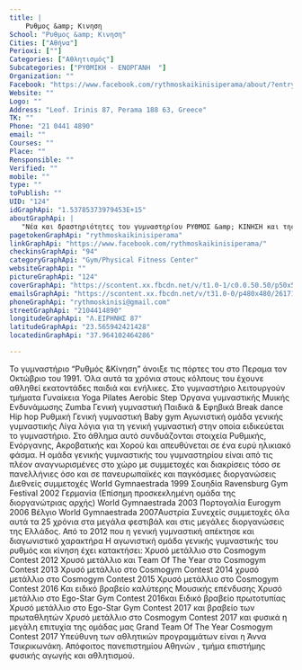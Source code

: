```yaml
---
title: |
    Ρυθμος &amp; Κινηση
School: "Ρυθμος &amp; Κινηση"
Cities: ["Αθήνα"]
Perioxi: [""]
Categories: ["Αθλητισμός"]
Subcategories: ["ΡΥΘΜΙΚΗ - ΕΝΟΡΓΑΝΗ  "]
Organization: ""
Facebook: "https://www.facebook.com/rythmoskaikinisiperama/about/?entry_point=page_nav_about_item&amp;tab=overview/"
Website: ""
Logo: ""
Address: "Leof. Irinis 87, Perama 188 63, Greece"
TK: ""
Phone: "21 0441 4890"
email: ""
Courses: ""
Place: ""
Rensponsible: ""
Verified: ""
mobile: ""
type: ""
toPublish: ""
UID: "124"
idGraphApi: "1.53785373979453E+15"
aboutGraphApi: | 
   "Νέα και δραστηριότητες του γυμναστηρίου ΡΥΘΜΟΣ &amp; ΚΙΝΗΣΗ και της ομάδας του γενικής γυμναστικής."
pagetokenGraphApi: "rythmoskaikinisiperama"
linkGraphApi: "https://www.facebook.com/rythmoskaikinisiperama/"
checkinsGraphApi: "94"
categoryGraphApi: "Gym/Physical Fitness Center"
websiteGraphApi: ""
pictureGraphApi: "124"
coverGraphApi: "https://scontent.xx.fbcdn.net/v/t1.0-1/c0.0.50.50/p50x50/10411775_1537863596460208_6426942730488710419_n.jpg?oh=c4be334480783876894714a27b9960f0&amp;oe=5B34B602"
emailsGraphApi: "https://scontent.xx.fbcdn.net/v/t31.0-0/p480x480/26171256_2007588469487716_8026792877934717311_o.jpg?oh=94bf6b85f98b43bcfa5fdb2f8dc862a8&amp;oe=5B0BCFE9"
phoneGraphApi: "rythmoskinisi@gmail.com"
streetGraphApi: "2104414890"
longitudeGraphApi: "Λ.ΕΙΡΗΝΗΣ 87"
latitudeGraphApi: "23.565942421428"
locatedinGraphApi: "37.964102464286"

---
```


Το γυμναστήριο “Ρυθμός &amp;Κίνηση” άνοιξε τις πόρτες του στο Περαμα τον Οκτώβριο του 1991. Όλα αυτά τα χρόνια στους κόλπους του έχουνε αθληθεί εκατοντάδες παιδιά και ενήλικες. Στο γυμναστήριο λειτουργούν τμήματα Γυναίκεια Yoga Pilates Aerobic Step Όργανα γυμναστικής Μυικής Ενδυνάμωσης Zumba Γενική γυμναστική Παιδικά &amp; Εφηβικά Break dance Hip hop Ρυθμική Γενική γυμναστική Baby gym Αγωνιστική ομάδα γενικής γυμναστικής Λίγα λόγια για τη γενική γυμναστική στην οποία ειδικεύεται το γυμναστήριο. Στο άθλημα αυτό συνδυάζονται στοιχεία Ρυθμικής, Ενόργανης, Ακροβατικής και Χορού kαι απευθύνεται σε ένα ευρύ ηλικιακό φάσμα. Η ομάδα γενικής γυμναστικής του γυμναστηρίου είναι από τις πλέον αναγνωρισμένες στο χώρο με συμμετοχές και διακρίσεις τόσο σε πανελλήνιες όσο και σε πανευρωπαϊκές και παγκόσμιες διοργανώσεις Διεθνείς συμμετοχές World Gymnaestrada 1999 Σουηδία Ravensburg Gym Festival 2002 Γερμανία (Επίσημη προσκεκλημένη ομάδα της διοργανώτριας αρχής) World Gymnaestrada 2003 Πορτογαλία Eurogym 2006 Βέλγιο World Gymnaestrada 2007Αυστρία Συνεχείς συμμετοχές όλα αυτά τα 25 χρόνια στα μεγάλα φεστιβάλ και στις μεγάλες διοργανώσεις της Ελλάδος. Από το 2012 που η γενική γυμναστική απέκτησε και διαγωνιστικό χαρακτήρα Η αγωνιστική ομάδα γενικής γυμναστικής του ρυθμός και κίνηση έχει κατακτήσει: Χρυσό μετάλλιο στο Cosmogym Contest 2012 Χρυσό μετάλλιο και Τeam Οf Τhe Υear στο Cosmogym Contest 2013 Χρυσό μετάλλιο στο Cosmogym Contest 2014 χρυσό μετάλλιο στο Cosmogym Contest 2015 Χρυσό μετάλλιο στο Cosmogym Contest 2016 Και ειδικό βραβείο καλύτερης Μουσικής επένδυσης Χρυσό μετάλλιο στο Ego-Star Gym Contest 2016και Ειδικό βραβείο πρωτοτυπίας Χρυσό μετάλλιο στο Ego-Star Gym Contest 2017 και βραβείο των πρωταθλητών Χρυσό μετάλλιο στο Cosmogym Contest 2017 και φυσικά η μεγάλη επιτυχία της ομάδας μας Grand Team Of The Year Cosmogym Contest 2017 Υπεύθυνη των αθλητικών προγραμμάτων είναι η Άννα Τσικρικωνάκη. Απόφοιτος πανεπιστημίου Αθηνών , τμήμα επιστήμης φυσικής αγωγής και αθλητισμού. 

